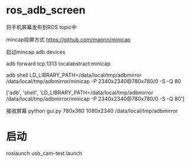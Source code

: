 # ros_adb_screen

将手机屏幕发布到ROS topic中

mincap投屏方式
https://github.com/maorin/minicap

启动mincap
adb devices

adb forward tcp:1313 localabstract:minicap

adb shell LD_LIBRARY_PATH=/data/local/tmp/adbmirror /data/local/tmp/adbmirror/minicap -P 2340x2340@780x780/0 -S -Q 80

['adb', 'shell', 'LD_LIBRARY_PATH=/data/local/tmp/adbmirror /data/local/tmp/adbmirror/minicap -P 2340x2340@780x780/0 -S -Q 80']


接收屏幕
python gui.py 780x360 1080x2340 /data/local/tmp/adbmirror



# 启动
roslaunch usb_cam-test.launch



